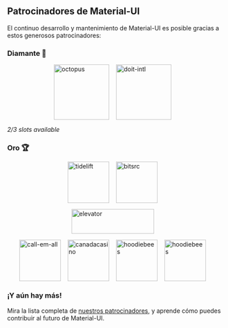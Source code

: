 ## Patrocinadores de Material-UI

El continuo desarrollo y mantenimiento de Material-UI es posible gracias a estos generosos patrocinadores:

### Diamante 💎

<p style="display: flex; justify-content: center;">
  <a data-ga-event-category="sponsor" data-ga-event-action="logo" data-ga-event-label="octopus" href="https://octopus.com/?utm_source=materialui&utm_medium=referral" rel="noopener sponsored" target="_blank" style="margin-right: 16px;"><img height="128" width="128" src="https://avatars3.githubusercontent.com/u/1287123?s=256" alt="octopus" title="Repeatable, reliable deployments" loading="lazy" /></a>
  <a data-ga-event-category="sponsor" data-ga-event-action="logo" data-ga-event-label="doit-intl" href="https://www.doit-intl.com/?utm_source=materialui&utm_medium=referral" rel="noopener sponsored" target="_blank" style="margin-right: 16px;"><img height="128" width="128" src="https://avatars3.githubusercontent.com/u/8424863?s=256" alt="doit-intl" title="Management Platform for Google Cloud and AWS" loading="lazy" /></a>
</p>

_2/3 slots available_

### Oro 🏆

<p style="display: flex; justify-content: center;">
  <a data-ga-event-category="sponsor" data-ga-event-action="logo" data-ga-event-label="tidelift" href="https://tidelift.com/subscription/pkg/npm-material-ui?utm_source=npm-material-ui&utm_medium=referral&utm_campaign=homepage" rel="noopener sponsored" target="_blank" style="margin-right: 16px;"><img height="96" width="96" src="https://github.com/tidelift.png?size=96" srcset="https://github.com/tidelift.png?size=192 2x" alt="tidelift" title="Software de código abierto listo para empresa" loading="lazy" /></a>
  <a data-ga-event-category="sponsor" data-ga-event-action="logo" data-ga-event-label="bitsrc" href="https://bit.dev" rel="noopener sponsored" target="_blank" style="margin-right: 16px;"><img height="96" width="96" src="https://github.com/teambit.png?size=96" srcset="https://github.com/teambit.png?size=192 2x" alt="bitsrc" title="La forma más rápida de compartir código" loading="lazy" /></a>
</p>
<p style="display: flex; justify-content: center;">
  <a data-ga-event-category="sponsor" data-ga-event-action="logo" data-ga-event-label="elevator" href="https://www.elevatormag.com/" rel="noopener sponsored" target="_blank" style="margin-right: 16px;"><img src="/static/sponsors/elevator.png" alt="elevator" title="The dopest new hip hop, upcoming artsits, music news, culture, and style" height="57" width="191" loading="lazy"></a>
</p>
<p style="display: flex; justify-content: center; flex-wrap: wrap;">
  <a data-ga-event-category="sponsor" data-ga-event-action="logo" data-ga-event-label="textemall" href="https://www.text-em-all.com" rel="noopener sponsored" target="_blank" style="margin-right: 16px;"><img src="https://images.opencollective.com/callemall/a6946da/logo/96.png" srcset="https://images.opencollective.com/callemall/a6946da/logo/192.png 2x" alt="call-em-all" title="La forma fácil de enviar mensajes a tu grupo" height="96" width="96" loading="lazy"></a>
  <a data-ga-event-category="sponsor" data-ga-event-action="logo" data-ga-event-label="canadacasino" href="https://www.canadacasino.ca/" rel="noopener sponsored" target="_blank" style="margin-right: 16px;"><img height="96" width="96" src="https://images.opencollective.com/canadacasino/5b19004/logo/96.png" srcset="https://images.opencollective.com/canadacasino/5b19004/logo/192.png 2x" alt="canadacasino" loading="lazy" /></a>
  <a data-ga-event-category="sponsor" data-ga-event-action="logo" data-ga-event-label="hoodiebees" href="https://hoodiebees.com/" rel="noopener sponsored" target="_blank" style="margin-right: 16px;"><img height="96" width="96" src="https://images.opencollective.com/hoodiebees1/617b451/logo/96.png" srcset="https://images.opencollective.com/hoodiebees1/617b451/logo/192.png 2x" alt="hoodiebees" loading="lazy" /></a>
  <a data-ga-event-category="sponsor" data-ga-event-action="logo" data-ga-event-label="movavi" href="https://www.movavi.com/" rel="noopener sponsored" target="_blank" style="margin-right: 16px;"><img height="96" width="96" src="https://images.opencollective.com/movavi-software/a1d0167/logo/96.png" srcset="https://images.opencollective.com/movavi-software/a1d0167/logo/192.png 2x" alt="hoodiebees" loading="lazy" /></a>
</p>

### ¡Y aún hay más!

Mira la lista completa de [nuestros patrocinadores](/discover-more/backers/), y aprende cómo puedes contribuir al futuro de Material-UI.
